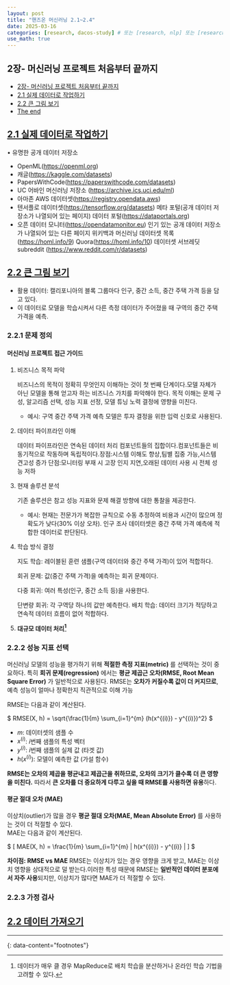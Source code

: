 ```yaml
---
layout: post
title: "핸즈온 머신러닝 2.1~2.4"
date: 2025-03-16
categories: [research, dacos-study] # 또는 [research, nlp] 또는 [research, computer-vision]
use_math: true
---
```


## 2장- 머신러닝 프로젝트 처음부터 끝까지

- [2장- 머신러닝 프로젝트 처음부터 끝까지](#table-of-contents)
- [2.1 실제 데이터로 작업하기](#21-실제-데이터로-작업하기)
- [2.2 큰 그림 보기](#22-큰-그림-보기)
- [The end](#the-end)

## [2.1 실제 데이터로 작업하기](#21-실제-데이터로-작업하기)

• 유명한 공개 데이터 저장소

- OpenML(https://openml.org)
- 캐글(https://kaggle.com/datasets)
- PapersWithCode(https://paperswithcode.com/datasets)
- UC 어바인 머신러닝 저장소 (https://archive.ics.uci.edu/ml)
- 아마존 AWS 데이터셋(https://registry.opendata.aws)
- 텐서플로 데이터셋(https://tensorflow.org/datasets)
  메타 포털(공개 데이터 저장소가 나열되어 있는 페이지)
  데이터 포털(https://dataportals.org)
- 오픈 데이터 모니터(https://opendatamonitor.eu)
  인기 있는 공개 데이터 저장소가 나열되어 있는 다른 페이지
  위키백과 머신러닝 데이터셋 목록 (https://homl.info/9)
  Quora(https://homl.info/10)
  데이터셋 서브레딧 subreddit (https://www.reddit.com/r/datasets)

## [2.2 큰 그림 보기](#22-큰-그림-보기)

- 활용 데이터: 캘리포니아의 블록 그룹마다 인구, 중간 소득, 중간 주택 가격 등을 담고 있다.
- 이 데이터로 모델을 학습시켜서 다른 측정 데이터가 주어졌을 때 구역의 중간 주택 가격을 예측.

### 2.2.1 문제 정의

#### 머신러닝 프로젝트 접근 가이드

1.  비즈니스 목적 파악

    비즈니스의 목적이 정확히 무엇인지 이해하는 것이 첫 번째 단계이다.모델 자체가 아닌 모델을 통해 얻고자 하는 비즈니스 가치를 파악해야 한다. 목적 이해는 문제 구성, 알고리즘 선택, 성능 지표 선정, 모델 튜닝 노력 결정에 영향을 미친다.

    - 예시: 구역 중간 주택 가격 예측 모델은 투자 결정을 위한 입력 신호로 사용된다.

2.  데이터 파이프라인 이해

    데이터 파이프라인은 연속된 데이터 처리 컴포넌트들의 집합이다.컴포넌트들은 비동기적으로 작동하며 독립적이다.장점:시스템 이해도 향상,팀별 집중 가능,시스템 견고성 증가
    단점:모니터링 부재 시 고장 인지 지연,오래된 데이터 사용 시 전체 성능 저하

3.  현재 솔루션 분석

    기존 솔루션은 참고 성능 지표와 문제 해결 방향에 대한 통찰을 제공한다.

    - 예시: 현재는 전문가가 복잡한 규칙으로 수동 추정하여 비용과 시간이 많으며 정확도가 낮다(30% 이상 오차). 인구 조사 데이터셋은 중간 주택 가격 예측에 적합한 데이터로 판단된다.

4.  학습 방식 결정

    지도 학습: 레이블된 훈련 샘플(구역 데이터와 중간 주택 가격)이 있어 적합하다.

    회귀 문제: 값(중간 주택 가격)을 예측하는 회귀 문제이다.

    다중 회귀: 여러 특성(인구, 중간 소득 등)을 사용한다.

    단변량 회귀: 각 구역당 하나의 값만 예측한다.
    배치 학습: 데이터 크기가 적당하고 연속적 데이터 흐름이 없어 적합하다.

5.  **대규모 데이터 처리[^1]**

### 2.2.2 성능 지표 선택

머신러닝 모델의 성능을 평가하기 위해 **적절한 측정 지표(metric)** 를 선택하는 것이 중요하다. 특히 **회귀 문제(regression)** 에서는 **평균 제곱근 오차(RMSE, Root Mean Square Error)** 가 일반적으로 사용된다.
RMSE는 **오차가 커질수록 값이 더 커지므로**, 예측 성능이 얼마나 정확한지 직관적으로 이해 가능

RMSE는 다음과 같이 계산된다.

$
RMSE(X, h) = \sqrt{\frac{1}{m} \sum_{i=1}^{m} (h(x^{(i)}) - y^{(i)})^2}
$

- $m$: 데이터셋의 샘플 수
- $x^{(i)}$: $i$번째 샘플의 특성 벡터
- $y^{(i)}$: $i$번째 샘플의 실제 값 (타겟 값)
- $h(x^{(i)})$: 모델이 예측한 값 (가설 함수)

**RMSE는 오차의 제곱을 평균내고 제곱근을 취하므로, 오차의 크기가 클수록 더 큰 영향을 미친다.** 따라서 **큰 오차를 더 중요하게 다루고 싶을 때 RMSE를 사용하면 유용**하다.

#### 평균 절대 오차 (MAE)

이상치(outlier)가 많을 경우 **평균 절대 오차(MAE, Mean Absolute Error)** 를 사용하는 것이 더 적절할 수 있다.<br>
MAE는 다음과 같이 계산된다.

$
\[
MAE(X, h) = \frac{1}{m} \sum\_{i=1}^{m} | h(x^{(i)}) - y^{(i)} |
\]
$
<br>

**차이점: RMSE vs MAE**
RMSE는 이상치가 있는 경우 영향을 크게 받고, MAE는 이상치 영향을 상대적으로 덜 받는다.이러한 특성 때문에 RMSE는 **일반적인 데이터 분포에서 자주 사용**되지만, 이상치가 많다면 MAE가 더 적절할 수 있다.

### 2.2.3 가정 검사

## [2.2 데이터 가져오기](#22-데이터-가져오기)

---

{: data-content="footnotes"}

[^1]: 데이터가 매우 클 경우 MapReduce로 배치 학습을 분산하거나 온라인 학습 기법을 고려할 수 있다.
[^2]: 소규모 프로젝트였기 때문에 GCP 가 더 편했다.
[^3]: flask api 를 배포된 서버에 합칠때 용량이 적어서 나중에 크기를 늘렸다.
[^4]:
    우리 프로젝트에서는 백엔드+ flaskapi 만 도커에 있었는데 하루에 4700원정도 나갔다.

    $$
    $$
